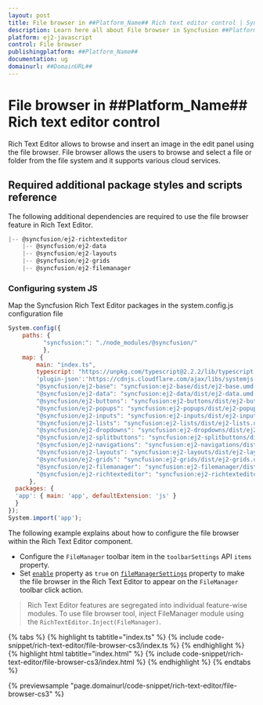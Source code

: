 ```yaml
---
layout: post
title: File browser in ##Platform_Name## Rich text editor control | Syncfusion
description: Learn here all about File browser in Syncfusion ##Platform_Name## Rich text editor control of Syncfusion Essential JS 2 and more.
platform: ej2-javascript
control: File browser 
publishingplatform: ##Platform_Name##
documentation: ug
domainurl: ##DomainURL##
---
```


# File browser in ##Platform_Name## Rich text editor control

Rich Text Editor allows to browse and insert an image in the edit panel using the file browser. File browser allows the users to browse and select a file or folder from the file system and it supports various cloud services.

## Required additional package styles and scripts reference

The following additional dependencies are required to use the file browser feature in Rich Text Editor.

```javascript
|-- @syncfusion/ej2-richtexteditor
    |-- @syncfusion/ej2-data
    |-- @syncfusion/ej2-layouts
    |-- @syncfusion/ej2-grids
    |-- @syncfusion/ej2-filemanager
```

### Configuring system JS

Map the Syncfusion Rich Text Editor packages in the system.config.js configuration file

```javascript
System.config({
    paths: {
          "syncfusion:": "./node_modules/@syncfusion/"
          },
    map: {
        main: "index.ts",
        typescript: "https://unpkg.com/typescript@2.2.2/lib/typescript.js",
        'plugin-json':'https://cdnjs.cloudflare.com/ajax/libs/systemjs-plugin-json/0.3.0/json.min.js',
        "@syncfusion/ej2-base": "syncfusion:ej2-base/dist/ej2-base.umd.min.js",
        "@syncfusion/ej2-data": "syncfusion:ej2-data/dist/ej2-data.umd.min.js",
        "@syncfusion/ej2-buttons": "syncfusion:ej2-buttons/dist/ej2-buttons.umd.min.js",
        "@syncfusion/ej2-popups": "syncfusion:ej2-popups/dist/ej2-popups.umd.min.js",
        "@syncfusion/ej2-inputs": "syncfusion:ej2-inputs/dist/ej2-inputs.umd.min.js",
        "@syncfusion/ej2-lists": "syncfusion:ej2-lists/dist/ej2-lists.umd.min.js",
        "@syncfusion/ej2-dropdowns": "syncfusion:ej2-dropdowns/dist/ej2-dropdowns.umd.min.js",
        "@syncfusion/ej2-splitbuttons": "syncfusion:ej2-splitbuttons/dist/ej2-splitbuttons.umd.min.js",
        "@syncfusion/ej2-navigations": "syncfusion:ej2-navigations/dist/ej2-navigations.umd.min.js",
        "@syncfusion/ej2-layouts": "syncfusion:ej2-layouts/dist/ej2-layouts.umd.min.js",
        "@syncfusion/ej2-grids": "syncfusion:ej2-grids/dist/ej2-grids.umd.min.js",
        "@syncfusion/ej2-filemanager": "syncfusion:ej2-filemanager/dist/ej2-filemanager.umd.min.js",
        "@syncfusion/ej2-richtexteditor": "syncfusion:ej2-richtexteditor/dist/ej2-richtexteditor.umd.min.js"
      },
  packages: {
  'app': { main: 'app', defaultExtension: 'js' }
  }
});
System.import('app');
```

The following example explains about how to configure the file browser within the Rich Text Editor component.

* Configure the `FileManager` toolbar item in the `toolbarSettings` API `items` property.
* Set [`enable`](../api/rich-text-editor/fileManagerSettings/#enable) property as `true` on [`fileManagerSettings`](../api/rich-text-editor/#fileManagerSettings) property to make the file browser in the Rich Text Editor to appear on the `FileManager` toolbar click action.

> Rich Text Editor features are segregated into individual feature-wise modules. To use file browser tool, inject FileManager module using the `RichTextEditor.Inject(FileManager)`.

{% tabs %}
{% highlight ts tabtitle="index.ts" %}
{% include code-snippet/rich-text-editor/file-browser-cs3/index.ts %}
{% endhighlight %}
{% highlight html tabtitle="index.html" %}
{% include code-snippet/rich-text-editor/file-browser-cs3/index.html %}
{% endhighlight %}
{% endtabs %}
          
{% previewsample "page.domainurl/code-snippet/rich-text-editor/file-browser-cs3" %}